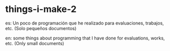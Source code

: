 # things-i-make-2

es: Un poco de programación que he realizado para evaluaciones, trabajos, etc. (Solo pequeños documentos)

en: some things about programming that I have done for evaluations, works, etc. (Only small documents)
